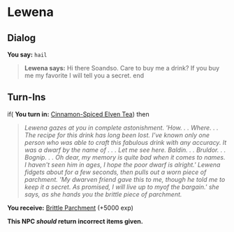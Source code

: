 # Lewena
## Dialog

**You say:** `hail`



>**Lewena says:** Hi there Soandso. Care to buy me a drink? If you buy me my favorite I will tell you a secret.
end

## Turn-Ins





if( **You turn in:** [Cinnamon-Spiced Elven Tea](/item/15763)) then


>*Lewena gazes at you in complete astonishment. 'How. . . Where. . . The recipe for this drink has long been lost. I've known only one person who was able to craft this fabulous drink with any accuracy. It was a dwarf by the name of . . . Let me see here. Baldin. . . Bruldor. . . Bognip. . . Oh dear, my memory is quite bad when it comes to names. I haven't seen him in ages, I hope the poor dwarf is alright.' Lewena fidgets about for a few seconds, then pulls out a worn piece of parchment. 'My dwarven friend gave this to me, though he told me to keep it a secret. As promised, I will live up to myof the bargain.' she says, as she hands you the brittle piece of parchment.*


 **You receive:**  [Brittle Parchment](/item/15766) (+5000 exp)

**This NPC *should* return incorrect items given.**
